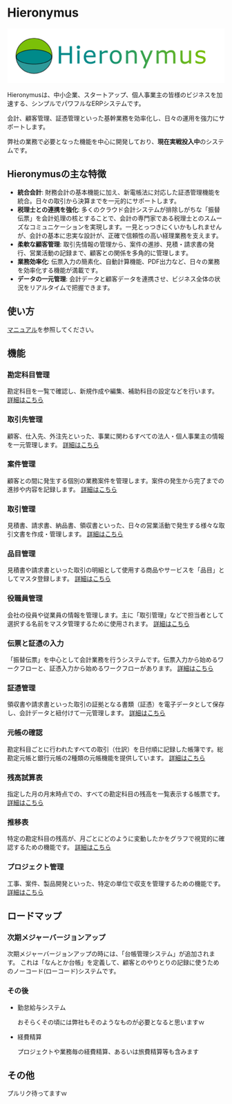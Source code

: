 # Hieronymus
![Hieronymuslogo](documents/images/github-logo.png)

Hieronymusは、中小企業、スタートアップ、個人事業主の皆様のビジネスを加速する、シンプルでパワフルなERPシステムです。

会計、顧客管理、証憑管理といった基幹業務を効率化し、日々の運用を強力にサポートします。

弊社の業務で必要となった機能を中心に開発しており、**現在実戦投入中**のシステムです。

## Hieronymusの主な特徴

*   **統合会計**: 財務会計の基本機能に加え、新電帳法に対応した証憑管理機能を統合。日々の取引から決算までを一元的にサポートします。
*   **税理士との連携を強化**: 多くのクラウド会計システムが排除しがちな「振替伝票」を会計処理の核とすることで、会計の専門家である税理士とのスムーズなコミュニケーションを実現します。一見とっつきにくいかもしれませんが、会計の基本に忠実な設計が、正確で信頼性の高い経理業務を支えます。
*   **柔軟な顧客管理**: 取引先情報の管理から、案件の進捗、見積・請求書の発行、営業活動の記録まで、顧客との関係を多角的に管理します。
*   **業務効率化**: 伝票入力の簡素化、自動計算機能、PDF出力など、日々の業務を効率化する機能が満載です。
*   **データの一元管理**: 会計データと顧客データを連携させ、ビジネス全体の状況をリアルタイムで把握できます。

## 使い方

[マニュアル](./documents/index.md)を参照してください。

## 機能

### 勘定科目管理
勘定科目を一覧で確認し、新規作成や編集、補助科目の設定などを行います。
[詳細はこちら](./documents/account.md)

### 取引先管理
顧客、仕入先、外注先といった、事業に関わるすべての法人・個人事業主の情報を一元管理します。
[詳細はこちら](./documents/company.md)

### 案件管理
顧客との間に発生する個別の業務案件を管理します。案件の発生から完了までの進捗や内容を記録します。
[詳細はこちら](./documents/task.md)

### 取引管理
見積書、請求書、納品書、領収書といった、日々の営業活動で発生する様々な取引文書を作成・管理します。
[詳細はこちら](./documents/transaction.md)

### 品目管理
見積書や請求書といった取引の明細として使用する商品やサービスを「品目」としてマスタ登録します。
[詳細はこちら](./documents/item.md)

### 役職員管理
会社の役員や従業員の情報を管理します。主に「取引管理」などで担当者として選択する名前をマスタ管理するために使用されます。
[詳細はこちら](./documents/member.md)

### 伝票と証憑の入力
「振替伝票」を中心として会計業務を行うシステムです。伝票入力から始めるワークフローと、証憑入力から始めるワークフローがあります。
[詳細はこちら](./documents/crossslip.md)

### 証憑管理
領収書や請求書といった取引の証拠となる書類（証憑）を電子データとして保存し、会計データと紐付けて一元管理します。
[詳細はこちら](./documents/voucher.md)

### 元帳の確認
勘定科目ごとに行われたすべての取引（仕訳）を日付順に記録した帳簿です。総勘定元帳と銀行元帳の2種類の元帳機能を提供しています。
[詳細はこちら](./documents/ledger.md)

### 残高試算表
指定した月の月末時点での、すべての勘定科目の残高を一覧表示する帳票です。
[詳細はこちら](./documents/trial-balance.md)

### 推移表
特定の勘定科目の残高が、月ごとにどのように変動したかをグラフで視覚的に確認するための機能です。
[詳細はこちら](./documents/changes.md)

### プロジェクト管理
工事、案件、製品開発といった、特定の単位で収支を管理するための機能です。
[詳細はこちら](./documents/project.md)

## ロードマップ

### 次期メジャーバージョンアップ

次期メジャーバージョンアップの時には、「台帳管理システム」が追加されます。
これは「なんとか台帳」を定義して、顧客とのやりとりの記録に使うためのノーコード(ローコード)システムです。

### その後

* 勤怠給与システム

  おそらくその頃には弊社もそのようなものが必要となると思いますｗ

* 経費精算

  プロジェクトや業務毎の経費精算、あるいは旅費精算等も含みます

## その他

プルリク待ってますｗ
